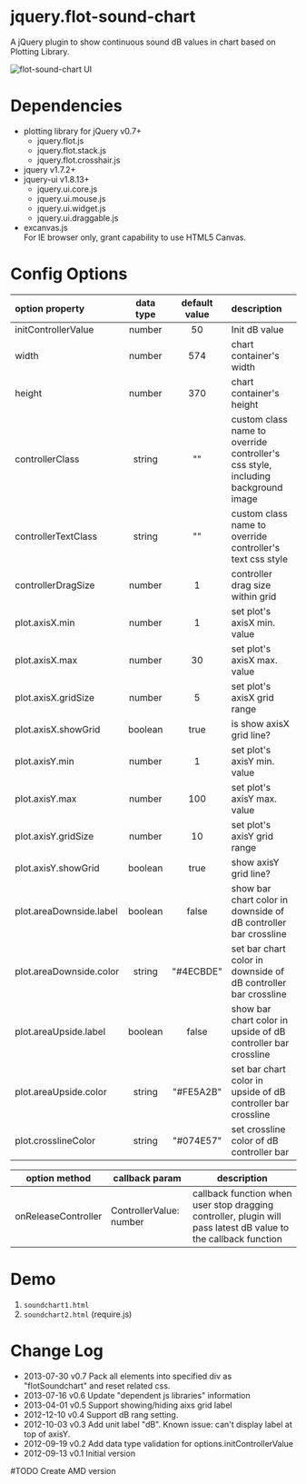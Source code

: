 # jquery.flot-sound-chart
A jQuery plugin to show continuous sound dB values in chart based on Plotting Library.

![](https://cloud.githubusercontent.com/assets/1875534/12430007/29121ebe-bf28-11e5-850f-ef3a4cfd0024.jpg "flot-sound-chart UI")

# Dependencies
* plotting library for jQuery v0.7+
  * jquery.flot.js
  * jquery.flot.stack.js
  * jquery.flot.crosshair.js
* jquery v1.7.2+
* jquery-ui v1.8.13+
  * jquery.ui.core.js
  * jquery.ui.mouse.js
  * jquery.ui.widget.js
  * jquery.ui.draggable.js
* excanvas.js <br>For IE browser only, grant capability to use HTML5 Canvas.

# Config Options
| option property   | data type       | default value |description |
| :---------------- | :---------------: | :-----------: | :----------- |
| initControllerValue | number | 50 | Init dB value |
| width | number | 574 |chart container's width |
| height | number | 370 | chart container's height |
| controllerClass | string | "" | custom class name to override controller's css style, including background image |
| controllerTextClass | string | "" | custom class name to override controller's text css style |
| controllerDragSize | number | 1 | controller drag size within grid |
| plot.axisX.min | number | 1 | set plot's axisX min. value |
| plot.axisX.max | number | 30 | set plot's axisX max. value |
| plot.axisX.gridSize | number | 5 | set plot's axisX grid range |
| plot.axisX.showGrid | boolean | true | is show axisX grid line? |
| plot.axisY.min | number | 1 | set plot's axisY min. value |
| plot.axisY.max | number | 100 | set plot's axisY max. value |
| plot.axisY.gridSize | number | 10 | set plot's axisY grid range |
| plot.axisY.showGrid | boolean | true | show axisY grid line? |
| plot.areaDownside.label | boolean | false | show bar chart color in downside of dB controller bar crossline |
| plot.areaDownside.color | string | "#4ECBDE" | set bar chart color in downside of dB controller bar crossline |
| plot.areaUpside.label | boolean | false | show bar chart color in upside of dB controller bar crossline |
| plot.areaUpside.color | string | "#FE5A2B" | set bar chart color in upside of dB controller bar crossline |
| plot.crosslineColor | string | "#074E57" | set crossline color of dB controller bar |

| option method | callback param  | description |
| ------------- | --------------- | ----------- |
| onReleaseController | ControllerValue: number |  callback function when user stop dragging controller, plugin will pass latest dB value to the callback function |
            

# Demo

1. `soundchart1.html`
2. `soundchart2.html` (require.js)

# Change Log
* 2013-07-30 v0.7  Pack all elements into specified div as "flotSoundchart" and reset related css. 
* 2013-07-16 v0.6  Update "dependent js libraries" information
* 2013-04-01 v0.5  Support showing/hiding aixs grid label
* 2012-12-10 v0.4  Support dB rang setting.
* 2012-10-03 v0.3  Add unit label "dB". Known issue: can't display label at top of axisY.
* 2012-09-19 v0.2  Add data type validation for options.initControllerValue
* 2012-09-13 v0.1  Initial version

#TODO
Create AMD version
